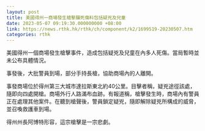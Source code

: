 ```yaml
---
layout: post
title: 美國得州一商場發生槍擊釀死傷料包括疑兇及兒童
date: 2023-05-07 09:19:30.000000000 +08:00
link: https://news.rthk.hk/rthk/ch/component/k2/1699519-20230507.htm
categories: rthk
---
```


美國得州一個商場發生槍擊事件，造成包括疑兇及兒童在內多人死傷。當局暫時並未公布具體情況。

事發後，大批警員到場，部分手持長槍，協助商場內的人離開。

事發商場位於得州第三大城市達拉斯東北約40公里。目擊者稱，疑兇途徑該處，隨即向四處開槍。商場外行人路滿布血跡。有報道稱，槍擊發生時，商場內有警員正在處理其他案件。在聽到槍聲後，警員鎖定疑兇，隨即解除疑兇所構成的威脅，並召喚救護車到場。

得州州長阿博特形容，這宗槍擊是一宗悲劇。
